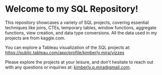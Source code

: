 # Welcome to my SQL Repository! 
This repository showcases a variety of SQL projects, covering essential techniques like joins, CTEs, temporary tables, window functions, aggregate functions, view creation, and data type conversions. All the data used in my projects are from kaggle.com.

You can explore a Tableau visualization of the SQL projects at: https://public.tableau.com/app/profile/kimberly.mira/vizzes

Please explore the projects at your leisure, and don't hesitate to reach out with any questions or inquiries at:
kimberly.p.mira@gmail.com.




